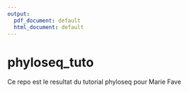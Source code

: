 ```yaml
---
output:
  pdf_document: default
  html_document: default
---
```

# phyloseq_tuto
Ce repo est le resultat du tutorial phyloseq pour Marie Fave
